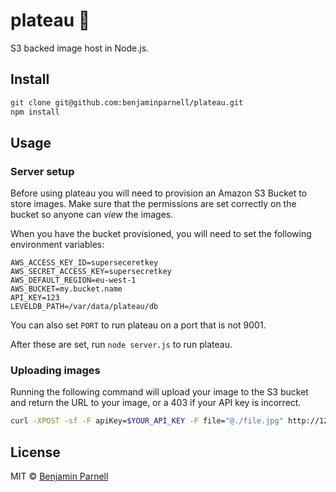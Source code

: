 # plateau :sunrise:

S3 backed image host in Node.js.

## Install

```sh
git clone git@github.com:benjaminparnell/plateau.git
npm install
```

## Usage

### Server setup

Before using plateau you will need to provision an Amazon S3 Bucket to store
images. Make sure that the permissions are set correctly on the bucket so anyone
can *view* the images.

When you have the bucket provisioned, you will need to set the following
environment variables:

```
AWS_ACCESS_KEY_ID=superseceretkey
AWS_SECRET_ACCESS_KEY=supersecretkey
AWS_DEFAULT_REGION=eu-west-1
AWS_BUCKET=my.bucket.name
API_KEY=123
LEVELDB_PATH=/var/data/plateau/db
```

You can also set `PORT` to run plateau on a port that is not 9001.

After these are set, run `node server.js` to run plateau.

### Uploading images

Running the following command will upload your image to the S3 bucket and return
the URL to your image, or a 403 if your API key is incorrect.

```sh
curl -XPOST -sf -F apiKey=$YOUR_API_KEY -F file="@./file.jpg" http://127.0.0.1:9001
```

## License

MIT © [Benjamin Parnell](http://benparnell.com)
